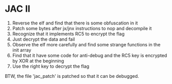# JAC II

1. Reverse the elf and find that there is some obfuscation in it
2. Patch some bytes after jx/jnx instructions to nop and decompile it
3. Recognize that it implements RC5 to encrypt the flag
4. Just decrypt the data and fail
5. Observe the elf more carefully and find some strange functions in the init array
6. Find that it have some code for anti-debug and the RC5 key is encrypted by XOR at the beginning
7. Use the right key to decrypt the flag

BTW, the file 'jac\_patch' is patched so that it can be debugged.
